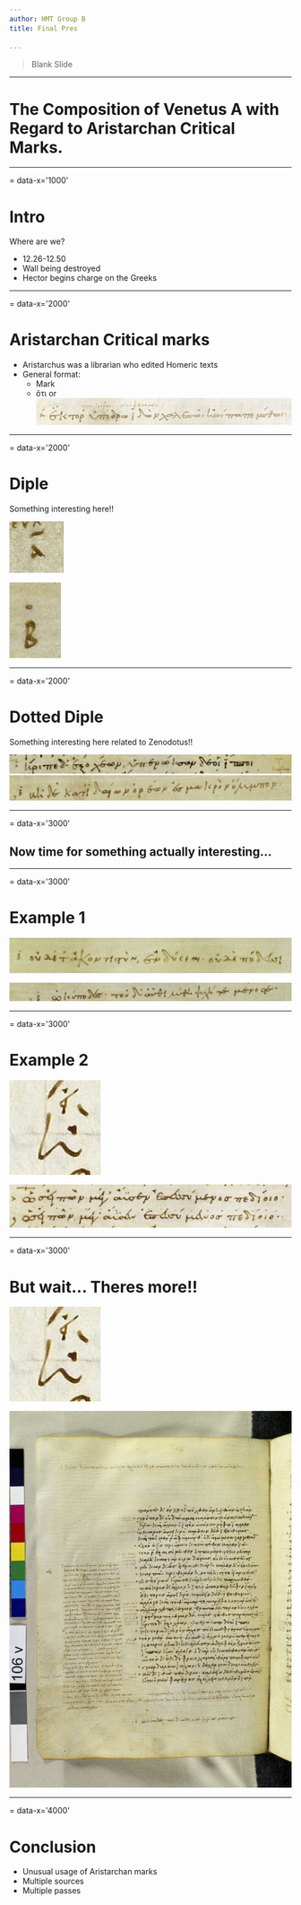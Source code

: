 ```yaml
---
author: HMT Group B
title: Final Pres

---
```


> Blank Slide

---
# The Composition of Venetus A with Regard to Aristarchan Critical Marks.

---
= data-x='1000'
# Intro

Where are we?

- 12.26-12.50
- Wall being destroyed
- Hector begins charge on the Greeks

---
= data-x='2000'
# Aristarchan Critical marks

- Aristarchus was a librarian who edited Homeric texts
- General format:
	- Mark
	- ὅτι or ![oti][oti_example]

[oti_example]: images/img22.jpg

---
= data-x='2000'
# Diple

Something interesting here!!

![Diple Line][diple_line]

![Diple Scholion][diple_scholion]

[diple_line]: images/img18.jpg

[diple_scholion]: images/img19.jpg

---
= data-x='2000'
# Dotted Diple

Something interesting here related to Zenodotus!!

![Dot Diple Line][dot_diple_line] ![Dot Diple Scholion][dot_diple_scholion]

[dot_diple_line]: images/img20.jpg

[dot_diple_scholion]: images/img21.jpg

---
= data-x='3000'
## Now time for something actually interesting...

---
= data-x='3000'
# Example 1

![Oti Interlinear Line][oti_interlinear_line]

![Oti Interlinear Odd][oti_interlinear_odd]

[oti_interlinear_line]: images/img23.jpg

[oti_interlinear_odd]: images/img24.jpg

---
= data-x='3000'
# Example 2

![2 Diple Line][2_diple_line]

![2 Diple Oti 1][2_diple_oti1]

[2_diple_line]: images/img15.jpg

[2_diple_oti1]: images/img16.jpg

---
= data-x='3000'
# But wait... Theres more!!

![2 Diple Line][2_diple_line]

![2 Diple Oti 2][2_diple_oti2]

[2_diple_oti2]: images/img17.jpg

---
= data-x='4000'
# Conclusion

- Unusual usage of Aristarchan marks
- Multiple sources
- Multiple passes
